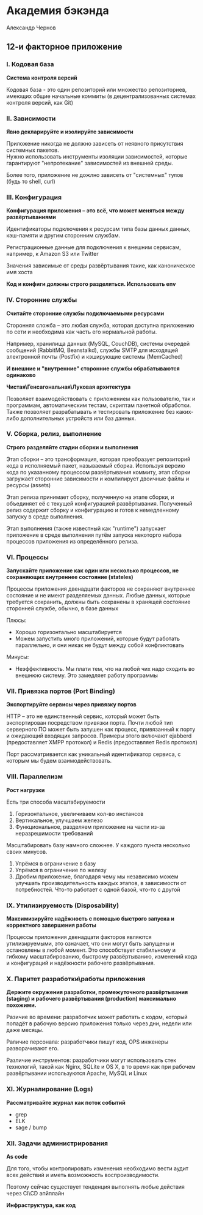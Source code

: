 # Академия бэкэнда
Александр Чернов

## 12-и факторное приложение 

### I. Кодовая база
**Система контроля версий**

Кодовая база - это один репозиторий или множество репозиториев, 
имеющих общие начальные коммиты (в децентрализованных системах контроля 
версий, как Git)

### II. Зависимости
**Явно декларируйте и изолируйте зависимости**

Приложение никогда не должно зависеть от неявного присутствия системных пакетов.  
Нужно использовать инструменты изоляции зависимостей, которые гарантируют 
"непротекание" зависимостей из внешней среды.

Более того, приложение не дожлно зависеть от "системных" тулов (будь то shell, curl) 

### III. Конфигурация
**Конфигурация приложения – это всё, что может меняться между развёртываниями**

Идентификаторы подключения к ресурсам типа базы данных данных, кэш-памяти и другим сторонним службам. 

Регистрационные данные для подключения к внешним сервисам, например, к Amazon S3 или Twitter

Значения зависимые от среды развёртывания такие, как каноническое имя хоста

**Код и конфиги должны строго разделяться. Использовать env** 

### IV. Сторонние службы
**Считайте сторонние службы подключаемыми ресурсами** 

Сторонняя сложба – это любая служба, которая доступна приложению по сети и необходима как часть его нормальной работы. 

Например, хранилища данных (MySQL, CouchDB), системы очередей сообщений (RabbitMQ, Beanstalkd), 
службы SMTP для исходящей электронной почты (Postfix) и кэширующие системы (MemCached)

**И внешние и "внутренние" сторонние службы обрабатываются одинаково**

**Чистая\Генсагональная\Луковая архитектура**

Позволяет взаимодействовать с приложением как пользователю, так и программам,
автоматическим тестам, скриптам пакетной обработки. Также позволяет разрабатывать
и тестировать приложение без каких-либо дополнительных устройств или баз данных.

### V. Сборка, релиз, выполнение
**Строго разделяйте стадии сборки и выполнения** 

Этап сборки – это трансформация, которая преобразует репозиторий кода в исполняемый пакет, называемый сборка.
Используя версию кода по указанному процессом развёртывания коммиту, этап сборки загружает сторонние зависимости и 
компилирует двоичные файлы и ресурсы (assets) 

Этап релиза принимает сборку, полученную на этапе сборки, и объединяет её с текущей 
конфигурацией развёртывания. Полученный релиз содержит сборку и конфигурацию и готов
к немедленному запуску в среде выполнения. 

Этап выполнения (также известный как "runtime") запускает приложение в среде выполнения путём 
запуска некоторго набора процессов приложения из определённого релиза. 

### VI. Процессы
**Запускайте приложение как один или несколько процессов, не сохраняющих внутреннее состояние (stateles)**

Процессы приложения двенадцати факторов не сохраняют внутреннее состояние и не имеют разделяемых данных. 
Любые данных, которые требуется сохранить, должны быть сохранены в хранящей состояние сторонней службе, обычно, в базе данных

Плюсы:
- Хорошо горизонтально масштабируется
- Можем запустить много приложений, которые будут работать параллельно, и они никак не будут между собой конфликтовать 

Минусы: 
- Неэффективность. Мы плати тем, что на любой чих надо сходить во внешнюю систему. Это замедляет работу программы  

### VII. Привязка портов (Port Binding)
**Экспортируйте сервисы через привязку портов**

HTTP – это не единственный сервис, который может быть экспортирован посредством привязки порта. 
Почти любой тип серверного ПО может быть запушен как процесс, привязанный к порту и ожидающий входящих
запросов. Примеры этого включают ejabberd (предоставляет XMPP протокол) и Redis (предоставляет Redis протокол) 

Порт рассматривается как уникальный идентификатор сервиса, с которым мы будем взаимодействовать. 


### VIII. Параллелизм
**Рост нагрузки** 

Есть три способа масштабируемости

1. Горизонтальное, увеличиваем кол-во инстансов
2. Вертикальное, улучшаем железо
3. Функциональное, разделяем приложение на части из-за неразрешимости требований 

Масштабировать базу намного сложнее. У каждого пункта несколько своих минусов. 

1. Упрёмся в ограничение в базу
2. Упрёмся в ограничение по железу
3. Дробим приложение, благодаря чему мы независимо можем улучшать производительность каждых этапов,
в зависимости от потребностей. Что-то работает с одной базой, что-то с другой

### IX. Утилизируемость (Disposability)
**Максимизируйте надёжность с помощью быстрого запуска и корректного завершения работы**

Процессы приложения двенадцати факторов являются утилизируемыми, это означает, что
они могут быть запущены и остановлены в любой момент. Это способствует стабильному
и гибкому масштабированию, быстрому развёртыванию, изменений кода и конфигураций и надёжности рабочего развёртывания. 

### X. Паритет разработки\работы приложения
**Держите окружения разработки, промежуточного развёртывания (staging) и рабочего развёртывания
(production) максимально похожими.**

Разичие во времени: разработчик может работать с кодом, который попадёт в рабочую версию приложения только через дни, 
недели или даже месяцы. 

Раличие персонала: разработчики пишут код, OPS инженеры разворачивают его. 

Различие инструментов: разработчики могут использовать стек технологий, такой как Nginx, SQLite и OS X, 
в то время как при рабочем развёртывании используются Apache, MySQL и Linux 


### XI. Журналирование (Logs)
**Рассматривайте журнал как поток событий** 

- grep
- ELK
- sage / bump

### XII. Задачи администрирования
**As code** 

Для того, чтобы контролировать изменения необходимо вести аудит всех действий
и иметь возможность воспроизводимости. 

Поэтому сейчас существует тенденция выполнять любые действия через CI\CD апйплайн

**Инфраструктура, как код** 
